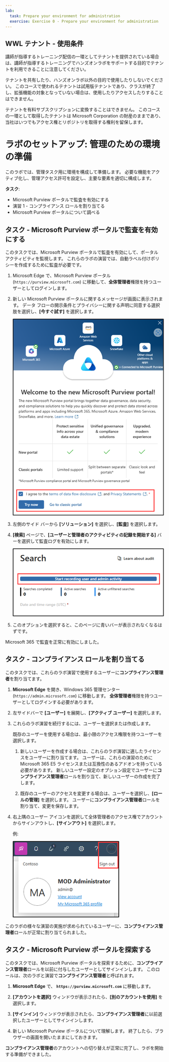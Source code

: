 ```yaml
---
lab:
  task: Prepare your environment for administration
  exercise: Exercise 0 - Prepare your environment for administration
---
```


## WWL テナント - 使用条件

講師が指導するトレーニング配信の一環としてテナントを提供されている場合は、講師が指導するトレーニングでハンズオンラボをサポートする目的でテナントを利用できることに注意してください。

テナントを共有したり、ハンズオンラボ以外の目的で使用したりしないでください。 このコースで使われるテナントは試用版テナントであり、クラスが終了し、拡張機能の対象となっていない場合は、使用したりアクセスしたりすることはできません。

テナントを有料サブスクリプションに変換することはできません。 このコースの一環として取得したテナントは Microsoft Corporation の財産のままであり、当社はいつでもアクセス権とリポジトリを取得する権利を留保します。

# ラボのセットアップ: 管理のための環境の準備

このラボでは、管理タスク用に環境を構成して準備します。 必要な機能をアクティブ化し、管理アクセス許可を設定し、主要な要素を適切に構成します。

**タスク**:

- Microsoft Purview ポータルで監査を有効にする
- 演習 1 - コンプライアンス ロールを割り当てる
- Microsoft Purview ポータルについて調べる

## タスク - Microsoft Purview ポータルで監査を有効にする

このタスクでは、Microsoft Purview ポータルで監査を有効にして、ポータル アクティビティを監視します。 これらのラボの演習では、自動ラベル付けポリシーを作成するために監査が必要です。

1. Microsoft Edge で、Microsoft Purview ポータル (`https://purview.microsoft.com`) に移動して、**全体管理者**権限を持つユーザーとしてログインします。

1. 新しい Microsoft Purview ポータルに関するメッセージが画面に表示されます。 データ フローの開示条件とプライバシーに関する声明に同意する選択肢を選択し、**[今すぐ試す]** を選択します。

    ![[ようこそ新しい Microsoft Purview ポータルへ] 画面のスクリーンショット。](../Media/welcome-purview-portal.png)

1. 左側のサイド バーから **[ソリューション]** を選択し、**[監査]** を選択します。

1. **[検索]** ページで、**[ユーザーと管理者のアクティビティの記録を開始する]** バーを選択して監査ログを有効にします。

    ![[ユーザーと管理者のアクティビティの記録を開始する] ボタンを示すスクリーンショット。](../Media/enable-audit-button.png)

1. このオプションを選択すると、このページに青いバーが表示されなくなるはずです。

Microsoft 365 で監査を正常に有効にしました。

## タスク - コンプライアンス ロールを割り当てる

このタスクでは、これらのラボ演習で使用するユーザーに**コンプライアンス管理者**を割り当てます。

1. **Microsoft Edge** を開き、Windows 365 管理センター (`https://admin.microsoft.com`) に移動します。 **全体管理者**権限を持つユーザーとしてログインする必要があります。

1. 左サイドバーで **[ユーザー]** を展開し、**[アクティブ ユーザー]** を選択します。

1. これらのラボ演習を続行するには、ユーザーを選択または作成します。

   既存のユーザーを使用する場合は、最小限のアクセス権限を持つユーザーを選択します。

   1. 新しいユーザーを作成する場合は、これらのラボ演習に適したライセンスをユーザーに割り当てます。 ユーザーは、これらの演習のために Microsoft 365 E5 ライセンスまたは互換性のあるアドオンを持っている必要があります。 新しいユーザー設定のオプション設定でユーザーに**コンプライアンス管理者**ロールを割り当て、新しいユーザーの作成を完了します。

   1. 既存のユーザーのアクセスを変更する場合は、ユーザーを選択し、**[ロールの管理]** を選択します。 ユーザーに**コンプライアンス管理者**ロールを割り当て、変更を保存します。

1. 右上隅のユーザー アイコンを選択して全体管理者のアクセス権でアカウントからサインアウトし、**[サインアウト]** を選択します。

   例:

   ![MOD 管理者アカウントからサインアウトするためのナビゲーション パスを示すスクリーンショット。](../Media/sign-out.png)

このラボの様々な演習の実施が求められているユーザーに、**コンプライアンス管理者**ロールが正常に割り当てられました。

## タスク - Microsoft Purview ポータルを探索する

このタスクでは、Microsoft Purview ポータルを探索するために、**コンプライアンス管理者**ロールを以前に付与したユーザーとしてサインインします。 このロールは、次のラボと演習で**コンプライアンス管理者**と呼ばれます。

1. **Microsoft Edge** で、 **`https://purview.microsoft.com`** に移動します。

1. **[アカウントを選択]** ウィンドウが表示されたら、**[別のアカウントを使用]** を選択します。

1. **[サインイン]** ウィンドウが表示されたら、**コンプライアンス管理者**に以前選択したユーザーとしてサインインします。

1. 新しい Microsoft Purview ポータルについて理解します。 終了したら、ブラウザーの画面を開いたままにしておきます。

**コンプライアンス管理者**のアカウントへの切り替えが正常に完了し、ラボを開始する準備ができました。

